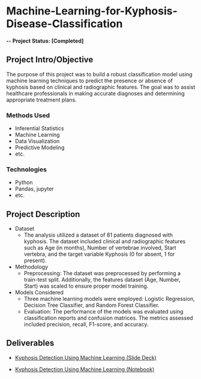 # Machine-Learning-for-Kyphosis-Disease-Classification

#### -- Project Status: [Completed]

## Project Intro/Objective
The purpose of this project was to build a robust classification model using machine learning techniques to predict the presence or absence of kyphosis based on clinical and radiographic features. The goal was to assist healthcare professionals in making accurate diagnoses and determining appropriate treatment plans. 

### Methods Used
* Inferential Statistics
* Machine Learning
* Data Visualization
* Predictive Modeling
* etc.

### Technologies
* Python
* Pandas, jupyter
* etc.

## Project Description
* Dataset
  * The analysis utilized a dataset of 81 patients diagnosed with kyphosis. The dataset included clinical and radiographic features such as Age (in months), Number of vertebrae involved, Start vertebra, and the target variable Kyphosis (0 for absent, 1 for present).
* Methodology
  * Preprocessing: The dataset was preprocessed by performing a train-test split. Additionally, the features dataset (Age, Number, Start) was scaled to ensure proper model training.
* Models Considered
  * Three machine learning models were employed: Logistic Regression, Decision Tree Classifier, and Random Forest Classifier.
  * Evaluation: The performance of the models was evaluated using classification reports and confusion matrices. The metrics assessed included precision, recall, F1-score, and accuracy.

## Deliverables
* [Kyphosis Detection Using Machine Learning (Slide Deck)](https://docs.google.com/presentation/d/1xVoKq7FPeHivvjZY_m2OOMKS1V3jSkXLzsX6HduuNNc/edit?usp=sharing)

* [Kyphosis Detection Using Machine Learning (Notebook)](https://github.com/Talha-Fasih-Khan/Deep-Learning-for-Real-Estate-Price-Prediction/blob/44df85fb05c8027bf268930e19a84439e1700aea/Deep%20Learning%20for%20Real%20Estate%20Price%20Prediction.ipynb)
